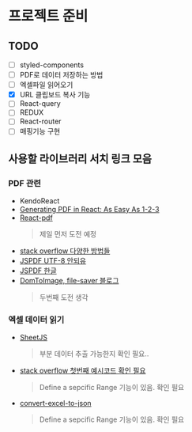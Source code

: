 # 프로젝트 준비

## TODO

- [ ] styled-components
- [ ] PDF로 데이터 저장하는 방법
- [ ] 엑셀파일 읽어오기
- [x] URL 클립보드 복사 기능
- [ ] React-query
- [ ] REDUX
- [ ] React-router
- [ ] 매핑기능 구현

## 사용할 라이브러리 서치 링크 모음

### PDF 관련

- KendoReact
- [Generating PDF in React: As Easy As 1-2-3](https://www.telerik.com/blogs/generating-pdf-react-easy-as-1-2-3?kw=&cpn=15428364719&gclsrc=aw.ds&&utm_source=google&utm_medium=cpc&utm_campaign=kendo-ui-react-trial-search-bms-APJ&ad_group=DSA+Ad+Group&utm_term=DYNAMIC+SEARCH+ADS&ad_copy=&ad_type=DSA&ad_size=&ad_placement=&gclid=CjwKCAiAlfqOBhAeEiwAYi43FwkORXAIhlqUOR60xqSumx3rCJQfLSmnEFGtEezZj6YkItI9eK28DRoCAaEQAvD_BwE)
- [React-pdf](https://react-pdf.org/)
  > 제일 먼저 도전 예정
- [stack overflow 다양한 방법들](https://stackoverflow.com/questions/44989119/generating-a-pdf-file-from-react-components)
- [JSPDF UTF-8 안되유](https://stackify.dev/464111-how-to-enable-utf-8-in-jspdf-library)
- [JSPDF 한글](https://lts0606.tistory.com/421)
- [DomToImage, file-saver 블로그](https://onlydev.tistory.com/75)
  > 두번째 도전 생각

### 엑셀 데이터 읽기

- [SheetJS](https://github.com/sheetjs/sheetjs)
  > 부분 데이터 추출 가능한지 확인 필요..
- [stack overflow 첫번째 예시코드 확인 필요](https://stackoverflow.com/questions/30383525/defining-a-js-xlsx-cell-range)
  > Define a sepcific Range 기능이 있음. 확인 필요
- [convert-excel-to-json](https://www.npmjs.com/package/convert-excel-to-json)
  > Define a sepcific Range 기능이 있음. 확인 필요


